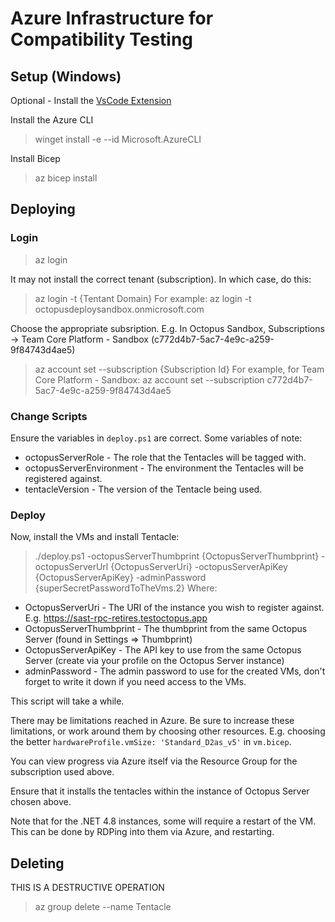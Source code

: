 # Azure Infrastructure for Compatibility Testing

## Setup (Windows)

Optional - Install the [VsCode Extension](https://marketplace.visualstudio.com/items?itemName=ms-azuretools.vscode-bicep)

Install the Azure CLI

> winget install -e --id Microsoft.AzureCLI

Install Bicep

> az bicep install

## Deploying


### Login
> az login

It may not install the correct tenant (subscription). In which case, do this:

> az login -t {Tentant Domain}
For example:
> az login -t octopusdeploysandbox.onmicrosoft.com

Choose the appropriate subsription. 
E.g. In Octopus Sandbox, Subscriptions -> Team Core Platform - Sandbox (c772d4b7-5ac7-4e9c-a259-9f84743d4ae5)

> az account set --subscription {Subscription Id}
For example, for Team Core Platform - Sandbox:
> az account set --subscription c772d4b7-5ac7-4e9c-a259-9f84743d4ae5


### Change Scripts
Ensure the variables in `deploy.ps1` are correct. Some variables of note:
- octopusServerRole - The role that the Tentacles will be tagged with.
- octopusServerEnvironment - The environment the Tentacles will be registered against.
- tentacleVersion - The version of the Tentacle being used.

### Deploy
Now, install the VMs and install Tentacle:
> ./deploy.ps1 -octopusServerThumbprint {OctopusServerThumbprint} -octopusServerUrl {OctopusServerUri} -octopusServerApiKey {OctopusServerApiKey} -adminPassword {superSecretPasswordToTheVms.2}
Where:
- OctopusServerUri - The URI of the instance you wish to register against. E.g. https://sast-rpc-retires.testoctopus.app
- OctopusServerThumbprint - The thumbprint from the same Octopus Server (found in Settings => Thumbprint)
- OctopusServerApiKey - The API key to use from the same Octopus Server (create via your profile on the Octopus Server instance)
- adminPassword - The admin password to use for the created VMs, don't forget to write it down if you need access to the VMs.

This script will take a while. 

There may be limitations reached in Azure. Be sure to increase these limitations, or work around them by choosing other resources. E.g. choosing the better `hardwareProfile.vmSize: 'Standard_D2as_v5'` in `vm.bicep`.

You can view progress via Azure itself via the Resource Group for the subscription used above.

Ensure that it installs the tentacles within the instance of Octopus Server chosen above.

Note that for the .NET 4.8 instances, some will require a restart of the VM. This can be done by RDPing into them via Azure, and restarting.



## Deleting

THIS IS A DESTRUCTIVE OPERATION 

> az group delete --name Tentacle 